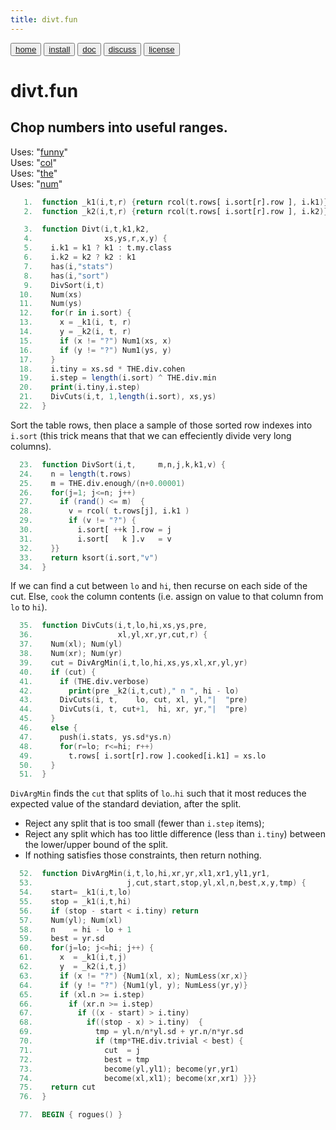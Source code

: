 ```yaml
---
title: divt.fun
---
```


<button class="button button1"><a href="/fun/index">home</a></button>   <button class="button button2"><a href="/fun/INSTALL">install</a></button>   <button class="button button1"><a href="/fun/ABOUT">doc</a></button>   <button class="button button2"><a href="http://github.com/timm/fun/issues">discuss</a></button>    <button class="button button1"><a href="/fun/LICENSE">license</a></button> <br>



# divt.fun

## Chop numbers into useful ranges.

Uses:  "[funny](funny)"<br>
Uses:  "[col](col)"<br>
Uses:  "[the](the)"<br>
Uses:  "[num](num)"<br>

```awk
   1.  function _k1(i,t,r) {return rcol(t.rows[ i.sort[r].row ], i.k1)}
   2.  function _k2(i,t,r) {return rcol(t.rows[ i.sort[r].row ], i.k2)}
```

```awk
   3.  function Divt(i,t,k1,k2,
   4.                xs,ys,r,x,y) {
   5.    i.k1 = k1 ? k1 : t.my.class
   6.    i.k2 = k2 ? k2 : k1
   7.    has(i,"stats") 
   8.    has(i,"sort")
   9.    DivSort(i,t)
  10.    Num(xs)
  11.    Num(ys)
  12.    for(r in i.sort) {
  13.      x = _k1(i, t, r)
  14.      y = _k2(i, t, r)
  15.      if (x != "?") Num1(xs, x)
  16.      if (y != "?") Num1(ys, y) 
  17.    }
  18.    i.tiny = xs.sd * THE.div.cohen
  19.    i.step = length(i.sort) ^ THE.div.min
  20.    print(i.tiny,i.step)
  21.    DivCuts(i,t, 1,length(i.sort), xs,ys)
  22.  }
```

Sort the table rows, then place a sample of those
sorted row indexes into `i.sort` (this trick means that
that we can effeciently divide very long columns).

```awk
  23.  function DivSort(i,t,     m,n,j,k,k1,v) {
  24.    n = length(t.rows)
  25.    m = THE.div.enough/(n+0.00001)
  26.    for(j=1; j<=n; j++) 
  27.      if (rand() <= m)  {
  28.        v = rcol( t.rows[j], i.k1 )
  29.        if (v != "?") {
  30.          i.sort[ ++k ].row = j
  31.          i.sort[   k ].v   = v 
  32.    }} 
  33.    return ksort(i.sort,"v")
  34.  }
```

If we can find a cut between `lo` and `hi`, then recurse on each
side of the cut.  Else, `cook` the column contents (i.e. assign on
value to that column from `lo` to `hi`).

```awk
  35.  function DivCuts(i,t,lo,hi,xs,ys,pre,
  36.                   xl,yl,xr,yr,cut,r) {
  37.    Num(xl); Num(yl)
  38.    Num(xr); Num(yr)
  39.    cut = DivArgMin(i,t,lo,hi,xs,ys,xl,xr,yl,yr) 
  40.    if (cut) {
  41.      if (THE.div.verbose)
  42.        print(pre _k2(i,t,cut)," n ", hi - lo)
  43.      DivCuts(i, t,    lo, cut, xl, yl,"|  "pre)
  44.      DivCuts(i, t, cut+1,  hi, xr, yr,"|  "pre)
  45.    } 
  46.    else {
  47.      push(i.stats, ys.sd*ys.n) 
  48.      for(r=lo; r<=hi; r++)
  49.        t.rows[ i.sort[r].row ].cooked[i.k1] = xs.lo
  50.    }
  51.  }
```

`DivArgMin` finds the `cut` that splits of `lo`..`hi` such that
it most reduces the expected value of the standard deviation, after
the split. 

- Reject any split that is too small (fewer than `i.step` items);
- Reject any split which has too little difference (less than `i.tiny`) 
  between the lower/upper bound of the split. 
- If nothing satisfies those constraints, then return nothing.

```awk
  52.  function DivArgMin(i,t,lo,hi,xr,yr,xl1,xr1,yl1,yr1,
  53.                     j,cut,start,stop,yl,xl,n,best,x,y,tmp) {
  54.    start= _k1(i,t,lo)
  55.    stop = _k1(i,t,hi)
  56.    if (stop - start < i.tiny) return
  57.    Num(yl); Num(xl)
  58.    n    = hi - lo + 1
  59.    best = yr.sd
  60.    for(j=lo; j<=hi; j++) {
  61.      x  = _k1(i,t,j)
  62.      y  = _k2(i,t,j)
  63.      if (x != "?") {Num1(xl, x); NumLess(xr,x)}
  64.      if (y != "?") {Num1(yl, y); NumLess(yr,y)} 
  65.      if (xl.n >= i.step)
  66.        if (xr.n >= i.step)
  67.          if ((x - start) > i.tiny) 
  68.            if((stop - x) > i.tiny)  {
  69.              tmp = yl.n/n*yl.sd + yr.n/n*yr.sd
  70.              if (tmp*THE.div.trivial < best) {
  71.                cut  = j
  72.                best = tmp
  73.                become(yl,yl1); become(yr,yr1)
  74.                become(xl,xl1); become(xr,xr1) }}}
  75.    return cut
  76.  }
```

```awk
  77.  BEGIN { rogues() }
```
